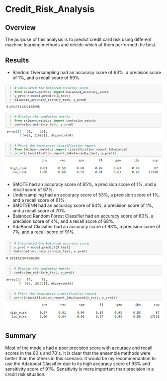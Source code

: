 # Credit_Risk_Analysis

## Overview
The purpose of this analysis is to predict credit card risk using different machine learning methods and decide which of them performed the best.

## Results
* Random Oversampling had an accuracy score of 63%, a precision score of 1%, and a recall score of 59%.

![Oversampling Results](https://github.com/bflem/Credit_Risk_Analysis/blob/main/17result_pics/oversample%20result.PNG)

* SMOTE had an accuracy score of 65%, a precision score of 1%, and a recall score of 67%.
* Undersampling had an accuracy score of 53%, a precision score of 1%, and a recall score of 61%.
* SMOTEENN had an accuracy score of 64%, a precision score of 1%, and a recall score of 70%.
* Balanced Random Forest Classifier had an accuracy score of 80%, a precision score of 4%, and a recall score of 68%.
* AdaBoost Classifier had an accuracy score of 93%, a precision score of 7%, and a recall score of 91%.

![AdaBoost Results](https://github.com/bflem/Credit_Risk_Analysis/blob/main/17result_pics/adaboost%20result.PNG)

## Summary
Most of the models had a poor precision score with accuracy and recall scores in the 60's and 70's. It is clear that the ensemble methods were better than the others in this scenario. It would be my recommendation to use the Adaboost Classifier due to its high accuracy score of 93% and sensitivity score of 91%. Sensitivity is more important than precision in a credit risk situation.
